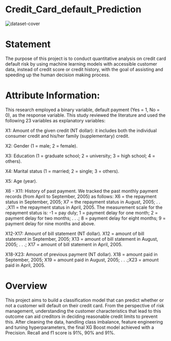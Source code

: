 # Credit_Card_default_Prediction
![dataset-cover](https://user-images.githubusercontent.com/113902042/213628229-784f8fde-a26d-4087-8f4a-e5b5b3275f1c.jpg)
# Statement
The purpose of this project is to conduct quantitative analysis on credit card default risk by using machine learning models with accessible customer data, instead of credit score or credit history, with the goal of assisting and speeding up the human decision making process.

# Attribute Information:
This research employed a binary variable, default payment (Yes = 1, No = 0), as the response variable. This study reviewed the literature and used the following 23 variables as explanatory variables:

X1: Amount of the given credit (NT dollar): it includes both the individual consumer credit and his/her family (supplementary) credit.

X2: Gender (1 = male; 2 = female).

X3: Education (1 = graduate school; 2 = university; 3 = high school; 4 = others).

X4: Marital status (1 = married; 2 = single; 3 = others).

X5: Age (year).

X6 - X11: History of past payment. We tracked the past monthly payment records (from April to September, 2005) as follows: X6 = the repayment status in September, 2005; X7 = the repayment status in August, 2005; . . .;X11 = the repayment status in April, 2005. The measurement scale for the repayment status is: -1 = pay duly; 1 = payment delay for one month; 2 = payment delay for two months; . . .; 8 = payment delay for eight months; 9 = payment delay for nine months and above.

X12-X17: Amount of bill statement (NT dollar). X12 = amount of bill statement in September, 2005; X13 = amount of bill statement in August, 2005; . . .; X17 = amount of bill statement in April, 2005.

X18-X23: Amount of previous payment (NT dollar). X18 = amount paid in September, 2005; X19 = amount paid in August, 2005; . . .;X23 = amount paid in April, 2005.

# Overview
This project aims to build a classification model that can predict whether or not a customer will default on their credit card. From the perspective of risk management, understanding the customer characteristics that lead to this outcome can aid creditors in deciding reasonable credit limits to prevent this. After cleaning the data, handling class imbalance, feature engineering and tuning hyperparameters, the final XG Boost model achieved with a  Precision. Recall and f1 score is 91%, 90% and 91%.
